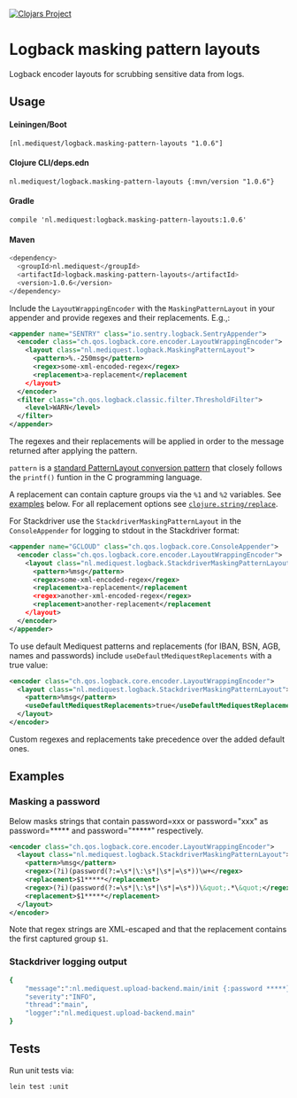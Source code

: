 [![Clojars Project](https://img.shields.io/clojars/v/nl.mediquest/logback.masking-pattern-layouts.svg)](https://clojars.org/nl.mediquest/logback.masking-pattern-layouts)

# Logback masking pattern layouts

Logback encoder layouts for scrubbing sensitive data from logs.

## Usage

#### Leiningen/Boot

`[nl.mediquest/logback.masking-pattern-layouts "1.0.6"]`

#### Clojure CLI/deps.edn

`nl.mediquest/logback.masking-pattern-layouts {:mvn/version "1.0.6"}`

#### Gradle

`compile 'nl.mediquest:logback.masking-pattern-layouts:1.0.6'`

#### Maven

```sh
<dependency>
  <groupId>nl.mediquest</groupId>
  <artifactId>logback.masking-pattern-layouts</artifactId>
  <version>1.0.6</version>
</dependency>
```

Include the `LayoutWrappingEncoder` with the `MaskingPatternLayout` in your
appender and provide regexes and their replacements. E.g.,:

```xml
<appender name="SENTRY" class="io.sentry.logback.SentryAppender">
  <encoder class="ch.qos.logback.core.encoder.LayoutWrappingEncoder">
    <layout class="nl.mediquest.logback.MaskingPatternLayout">
      <pattern>%.-250msg</pattern>
      <regex>some-xml-encoded-regex</regex>
      <replacement>a-replacement</replacement
    </layout>
  </encoder>
  <filter class="ch.qos.logback.classic.filter.ThresholdFilter">
    <level>WARN</level>
  </filter>
</appender>
```

The regexes and their replacements will be applied in order to the message
returned after applying the pattern.

`pattern` is a [standard PatternLayout conversion
pattern](http://logback.qos.ch/manual/layouts.html#ClassicPatternLayout) that
closely follows the `printf()` funtion in the C programming language.

A replacement can contain capture groups via the `%1` and `%2` variables. See
[examples](#examples) below. For all replacement options see
[`clojure.string/replace`](https://clojuredocs.org/clojure.string/replace).

For Stackdriver use the `StackdriverMaskingPatternLayout` in the 
`ConsoleAppender` for logging to stdout in the Stackdriver format:

```xml
<appender name="GCLOUD" class="ch.qos.logback.core.ConsoleAppender">
  <encoder class="ch.qos.logback.core.encoder.LayoutWrappingEncoder">
    <layout class="nl.mediquest.logback.StackdriverMaskingPatternLayout">
      <pattern>%msg</pattern>
      <regex>some-xml-encoded-regex</regex>
      <replacement>a-replacement</replacement
      <regex>another-xml-encoded-regex</regex>
      <replacement>another-replacement</replacement
    </layout>
  </encoder>
</appender>
```

To use default Mediquest patterns and replacements (for IBAN, BSN, AGB, names
and passwords) include `useDefaultMediquestReplacements` with a true value:

```xml
<encoder class="ch.qos.logback.core.encoder.LayoutWrappingEncoder">
  <layout class="nl.mediquest.logback.StackdriverMaskingPatternLayout">
    <pattern>%msg</pattern>
    <useDefaultMediquestReplacements>true</useDefaultMediquestReplacements>
  </layout>
</encoder>
```

Custom regexes and replacements take precedence over the added default ones.

## Examples

### Masking a password

Below masks strings that contain password=xxx or password="xxx" as
password=***** and password="*****" respectively.

```xml
<encoder class="ch.qos.logback.core.encoder.LayoutWrappingEncoder">
  <layout class="nl.mediquest.logback.StackdriverMaskingPatternLayout">
    <pattern>%msg</pattern>
    <regex>(?i)(password(?:=\s*|\:\s*|\s*|=\s*))\w+</regex>
    <replacement>$1*****</replacement>
    <regex>(?i)(password(?:=\s*|\:\s*|\s*|=\s*))\&quot;.*\&quot;</regex>
    <replacement>$1*****</replacement>
  </layout>
</encoder>
```

Note that regex strings are XML-escaped and that the replacement contains the
first captured group `$1`.

### Stackdriver logging output

```sh
{
    "message":":nl.mediquest.upload-backend.main/init {:password *****}",
    "severity":"INFO",
    "thread":"main",
    "logger":"nl.mediquest.upload-backend.main"
}
```

## Tests

Run unit tests via:

```sh
lein test :unit
```
